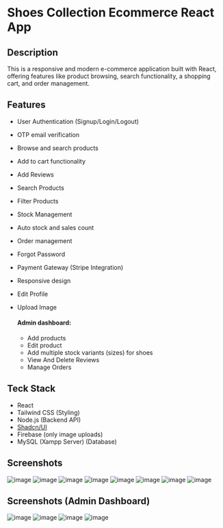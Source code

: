 # Shoes Collection Ecommerce React App

## Description
This is a responsive and modern e-commerce application built with React, offering features like product browsing, 
search functionality, a shopping cart, and order management.

## Features
- User Authentication (Signup/Login/Logout)
- OTP email verification
- Browse and search products
- Add to cart functionality
- Add Reviews
- Search Products
- Filter Products
- Stock Management
- Auto stock and sales count
- Order management
- Forgot Password
- Payment Gateway (Stripe Integration)
- Responsive design
- Edit Profile
- Upload Image

  #### Admin dashboard:
  - Add products
  - Edit product
  - Add multiple stock variants (sizes) for shoes
  - View And Delete Reviews
  - Manage Orders

## Teck Stack
- React
- Tailwind CSS (Styling)
- Node.js (Backend API)
- [Shadcn/UI](https://ui.shadcn.com/)
- Firebase (only image uploads)
- MySQL (Xampp Server) (Database)

## Screenshots
![image](https://github.com/user-attachments/assets/fefca7a7-cdb8-43a0-a1d0-001171d4bd27)
![image](https://github.com/user-attachments/assets/434d374d-5066-4e17-b096-b32649e17ae9)
![image](https://github.com/user-attachments/assets/f1786576-27e4-439d-9a2b-a4c3a81cd240)
![image](https://github.com/user-attachments/assets/5970c741-37ab-496c-adb6-c87a18188597)
![image](https://github.com/user-attachments/assets/f41069a2-7a31-4055-ae8e-4e2283ef3183)
![image](https://github.com/user-attachments/assets/26353d29-5073-423f-b2eb-aab05b157ad8)
![image](https://github.com/user-attachments/assets/83217900-06ff-4702-a13a-fd7be3196598)
![image](https://github.com/user-attachments/assets/be325d9b-301a-446f-9730-6dc90c4dfdbb)


## Screenshots (Admin Dashboard)
![image](https://github.com/user-attachments/assets/349fda84-a063-495f-90be-13e82fe0c044)
![image](https://github.com/user-attachments/assets/c95c9659-247a-434d-9091-a3ec6f42de9d)
![image](https://github.com/user-attachments/assets/0a51f664-d304-4756-9067-62a69c8634f6)
![image](https://github.com/user-attachments/assets/f366fe21-5079-49c8-b393-ca9c450e885f)
